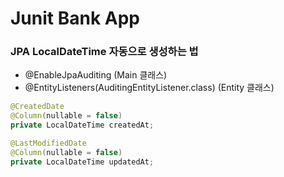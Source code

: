 # Junit Bank App

### JPA LocalDateTime 자동으로 생성하는 법
- @EnableJpaAuditing (Main 클래스)
- @EntityListeners(AuditingEntityListener.class) (Entity 클래스)
```java
@CreatedDate
@Column(nullable = false)
private LocalDateTime createdAt;

@LastModifiedDate
@Column(nullable = false)
private LocalDateTime updatedAt;
```